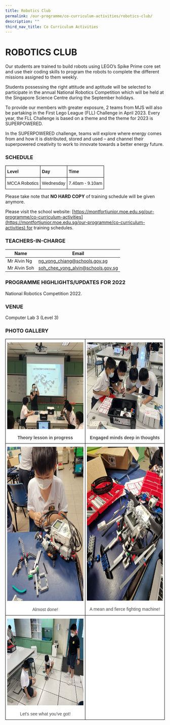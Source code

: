 ```yaml
---
title: Robotics Club
permalink: /our-programme/co-curriculum-activities/robotics-club/
description: ""
third_nav_title: Co Curriculum Activities
---
```

# **ROBOTICS CLUB**



Our students are trained to build robots using LEGO’s Spike Prime core set and use their coding skills to program the robots to complete the different missions assigned to them weekly. 

Students possessing the right attitude and aptitude will be selected to participate in the annual National Robotics Competition which will be held at the Singapore Science Centre during the September holidays. 

To provide our members with greater exposure, 2 teams from MJS will also be partaking in the First Lego League (FLL) Challenge in April 2023. Every year, the FLL Challenge is based on a theme and the theme for 2023 is SUPERPOWERED. 

In the SUPERPOWERED challenge, teams will explore where energy comes from and how it is distributed, stored and used – and channel their superpowered creativity to work to innovate towards a better energy future.

### SCHEDULE

<style type="text/css">
.tg  {border-collapse:collapse;border-spacing:0;}
.tg td{border-color:black;border-style:solid;border-width:1px;font-family:Arial, sans-serif;font-size:14px;
  overflow:hidden;padding:10px 5px;word-break:normal;}
.tg th{border-color:black;border-style:solid;border-width:1px;font-family:Arial, sans-serif;font-size:14px;
  font-weight:normal;overflow:hidden;padding:10px 5px;word-break:normal;}
.tg .tg-1wig{font-weight:bold;text-align:left;vertical-align:top}
.tg .tg-0lax{text-align:left;vertical-align:top}
</style>
<table class="tg">
<thead>
  <tr>
    <th class="tg-1wig">Level</th>
    <th class="tg-1wig">Day</th>
    <th class="tg-1wig">Time</th>
  </tr>
</thead>
<tbody>
  <tr>
    <td class="tg-0lax">MCCA Robotics</td>
    <td class="tg-0lax">Wednesday</td>
    <td class="tg-0lax">7.40am - 9.10am</td>
  </tr>
</tbody>
</table>
Please take note that <b>NO HARD COPY</b> of training schedule will be given anymore.

Please visit the school website: [https://montfortjunior.moe.edu.sg/our-programme/co-curriculum-activities](https://montfortjunior.moe.edu.sg/our-programme/co-curriculum-activities) for training schedules.

### TEACHERS-IN-CHARGE



| Name | Email |
| -------- | -------- |
| Mr Alvin Ng     | [ng_yong_chiang@schools.gov.sg](ng_yong_chiang@schools.gov.sg) |
| Mr Alvin Soh     | [soh_chee_yong_alvin@schools.gov.sg](soh_chee_yong_alvin@schools.gov.sg) |


### PROGRAMME HIGHLIGHTS/UPDATES FOR 2022
National Robotics Competition 2022.

### VENUE
Computer Lab 3 (Level 3)

### PHOTO GALLERY

<table style="border-collapse:collapse;border-spacing:0" class="tg"><thead><tr><th style="background-color:#ffffff;border-color:#000000;border-style:solid;border-width:1px;color:#444;font-family:Arial, sans-serif;font-size:14px;font-weight:bold;overflow:hidden;padding:10px 5px;text-align:center;vertical-align:top;word-break:normal"><img src="/images/IMG_2149.jpg" alt="IMG_2149.JPG" width="365" height="274"><br><br>Theory lesson in progress<br></th><th style="background-color:#ffffff;border-color:#000000;border-style:solid;border-width:1px;color:#444;font-family:Arial, sans-serif;font-size:14px;font-weight:bold;overflow:hidden;padding:10px 5px;text-align:center;vertical-align:top;word-break:normal"><img src="/images/Engaged%20minds%20deep%20in%20thoughts.jpg" alt="Engaged minds deep in thoughts.jpg" width="365" height="274"><br><br>Engaged minds deep in thoughts<br></th></tr></thead><tbody><tr><td style="background-color:#ffffff;border-color:#000000;border-style:solid;border-width:1px;color:#444;font-family:Arial, sans-serif;font-size:14px;overflow:hidden;padding:10px 5px;text-align:center;vertical-align:top;word-break:normal"><img src="/images/PHOTO-2020-11-04-08-15-17.jpg" alt="PHOTO-2020-11-04-08-15-17.jpg" width="365" height="487"><br><br>Almost done!<br></td><td style="background-color:#ffffff;border-color:#000000;border-style:solid;border-width:1px;color:#444;font-family:Arial, sans-serif;font-size:14px;overflow:hidden;padding:10px 5px;text-align:center;vertical-align:top;word-break:normal"><img src="/images/A%20mean%20and%20fierce%20fighting%20machine.jpg" alt="A mean and fierce fighting machine.jpg" width="365" height="486"><br><br>A mean and fierce fighting machine!</td></tr><tr><td style="background-color:#ffffff;border-color:black;border-style:solid;border-width:1px;color:#444;font-family:Arial, sans-serif;font-size:14px;overflow:hidden;padding:10px 5px;text-align:center;vertical-align:middle;word-break:normal"> <img src="/images/Lets%20see%20what%20youve%20got.jpg" alt="Lets see what youve got.jpg" width="365" height="274"><br><br>Let's see what you've got!<br></td><td style="background-color:#ffffff;border-color:black;border-style:solid;border-width:1px;color:#444;font-family:Arial, sans-serif;font-size:14px;overflow:hidden;padding:10px 5px;text-align:center;text-decoration:underline;vertical-align:middle;word-break:normal"> </td></tr></tbody></table>